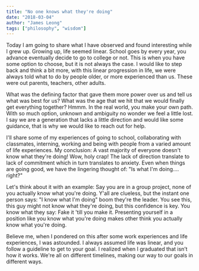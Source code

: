 ```yaml
---
title: "No one knows what they're doing"
date: "2018-03-04"
author: "James Leong"
tags: ["philosophy", "wisdom"]
---
```



Today I am going to share what I have observed and found interesting while I grew up. Growing up, life seemed linear. School goes by every year, you advance eventually decide to go to college or not. This is when you have some option to choose, but it is not always the case. I would like to step back and think a bit more, with this linear progression in life, we were always told what to do by people older, or more experienced than us. These were out parents, teachers, other adults. 

What was the defining factor that gave them more power over us and tell us what was best for us? What was the age that we hit that we would finally get everything together? Hmmm. In the real world, you make your own path. With so much option, unknown and ambiguity no wonder we feel a little lost. I say we are a generation that lacks a little direction and would like some guidance, that is why we would like to reach out for help. 

I'll share some of my experiences of going to school, collaborating with classmates, interning, working and being with people from a varied amount of life experiences. My conclusion: A vast majority of everyone doesn't know what they're doing! Wow, holy crap! The lack of direction translate to lack of commitment which in turn translates to anxiety. Even when things are going good, we have the lingering thought of: "Is what I'm doing.... right?"

Let's think about it with an example: Say you are in a group project, none of you actually know what you're doing. Y'all are clueless, but the instant one person says: "I know what I'm doing" boom they're the leader. You see this, this guy might not know what they're doing, but this confidence is key. You know what they say: Fake it 'till you make it. Presenting yourself in a position like you know what you're doing makes other think you actually know what you're doing.

Believe me, when I pondered on this after some work experiences and life experiences, I was astounded. I always assumed life was linear, and you follow a guideline to get to your goal. I realized when I graduated that isn’t how it works. We're all on different timelines, making our way to our goals in different ways.

